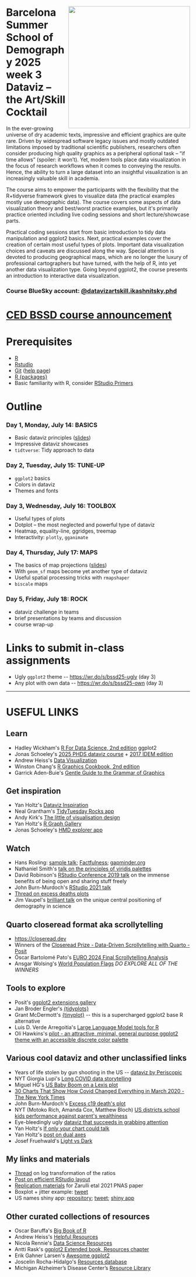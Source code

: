 # <img src="https://i.imgur.com/g258HfB.png" align="right" width="333" height="333" />  Barcelona Summer School of Demography 2025 week 3 Dataviz – the Art/Skill Cocktail

In the ever-growing universe of dry academic texts, impressive and efficient graphics are quite rare. Driven by widespread software legacy issues and mostly outdated limitations imposed by traditional scientific publishers, researchers often consider producing high quality graphics as a peripheral optional task – “if time allows” (spoiler: it won’t). Yet, modern tools place data visualization in the focus of research workflows when it comes to conveying the results. Hence, the ability to turn a large dataset into an insightful visualization is an increasingly valuable skill in academia.

The course aims to empower the participants with the flexibility that the R+tidyverse framework gives to visualize data (the practical examples mostly use demographic data). The course covers some aspects of data visualization theory and best/worst practice examples, but it's primarily practice oriented including live coding sessions and short lecture/showcase parts.

Practical coding sessions start from basic introduction to tidy data manipulation and ggplot2 basics. Next, practical examples cover the creation of certain most useful types of plots. Important data visualization choices and caveats are discussed along the way. Special attention is devoted to producing geographical maps, which are no longer the luxury of professional cartographers but have turned, with the help of R, into yet another data visualization type. Going beyond ggplot2, the course presents an introduction to interactive data visualization.

### Course BlueSky account: [@datavizartskill.ikashnitsky.phd](https://bsky.app/profile/datavizartskill.ikashnitsky.phd)

# [CED BSSD course announcement][link]

[link]: https://ced.cat/en/bcn4seasons/bssd-module-3-data-visualization-with-r/


# Prerequisites
- [R](https://cloud.r-project.org)  
- [Rstudio](https://www.rstudio.com/products/rstudio/download/#download)  
- [Git](https://git-scm.com/downloads) ([help page](https://support.rstudio.com/hc/en-us/articles/200532077-Version-Control-with-Git-and-SVN))
- [R {packages}](/day1/install-pkg.R)
- Basic familiarity with R, consider [RStudio Primers](https://rstudio.cloud/learn/primers)


# Outline

### Day 1, Monday, July 14: BASICS
- Basic dataviz principles ([slides][slides-gg])
- Impressive dataviz showcases
- `tidtverse`: Tidy approach to data

### Day 2, Tuesday, July 15: TUNE-UP
- `ggplot2` basics
- Colors in dataviz
- Themes and fonts

### Day 3, Wednesday, July 16: TOOLBOX
- Useful types of plots
- Dotplot – the most neglected and powerful type of dataviz
- Heatmap, equality-line, ggridges, treemap
- Interactivity: `plotly`, `gganimate`

### Day 4, Thursday, July 17: MAPS
- The basics of map projections ([slides][slides-maps])
- With `geom_sf` maps become yet another type of dataviz
- Useful spatial processing tricks with `rmapshaper`
- `biscale` maps

### Day 5, Friday, July 18: ROCK
- dataviz challenge in teams
- brief presentations by teams and discussion
- course wrap-up

[slides-gg]: https://ikashnitsky.github.io/dataviz-bssd/slides/slides-dataviz-bssd.html
[slides-maps]: https://ikashnitsky.github.io/dataviz-bssd/slides/slides-maps-bssd.html

# Links to submit in-class assignments
- Ugly `ggplot2` theme -- https://wr.do/s/bssd25-ugly (day 3)
- Any plot with own data -- https://wr.do/s/bssd25-own (day 3)



***

# USEFUL LINKS

## Learn 
- Hadley Wickham's [R For Data Science, 2nd edition](https://r4ds.hadley.nz) 
ggplot2 
- Jonas Schoeley's [2025 PHDS dataviz course](https://github.com/jschoeley/phds25-datavizdesign) + [2017 IDEM edition](https://github.com/jschoeley/idem_viz)
- Andrew Heiss's [Data Visualization](https://datavizf24.classes.andrewheiss.com)
- Winston Chang's [R Graphics Cookbook, 2nd edition](https://r-graphics.org/index.html)
- Garrick Aden-Buie's [Gentle Guide to the Grammar of Graphics](https://pkg.garrickadenbuie.com/gentle-ggplot2) 


## Get inspiration
- Yan Holtz's [Dataviz Inspiration](https://www.dataviz-inspiration.com/)
- Neal Grantham's [TidyTuesday Rocks app](https://nsgrantham.shinyapps.io/tidytuesdayrocks/)
- Andy Kirk's [The little of visualisation design](https://visualisingdata.com/the-little-of-visualisation-design/) 
- Yan Holtz's [R Graph Gallery](https://r-graph-gallery.com/)
- Jonas Schoeley's [HMD explorer app](https://jschoeley.shinyapps.io/hmdexp/)


## Watch 
- Hans Rosling: [sample talk](https://youtu.be/BZoKfap4g4w); [Factfulness](https://www.amazon.com/Factfulness-Reasons-World-Things-Better/dp/1250107814); [gapminder.org](https://www.gapminder.org/tools/#$chart-type=bubbles&url=v1)
- Nathaniel Smith's [talk on the principles of viridis palettes](https://youtu.be/xAoljeRJ3lU)
- David Robinson's [RStudio Conference 2019 talk](https://posit.co/resources/videos/the-unreasonable-effectiveness-of-public-work/) on the immense benefits of being open and sharing stuff freely 
- John Burn-Murdoch's [RStudio 2021 talk](https://youtu.be/L5_4kuoiiKU)
- [Thread on excess deaths plots](https://twitter.com/ikashnitsky/status/1409472083965349892) 
- Jim Vaupel's [brilliant talk](https://twitter.com/ikashnitsky/status/1512700871968186379) on the unique central positioning of demography in science  


## Quarto closeread format aka scrollytelling
- https://closeread.dev
- Winners of the [Closeread Prize - Data-Driven Scrollytelling with Quarto - Posit](https://posit.co/blog/closeread-prize-winners/)
- Óscar Bartolomé Pato's [EURO 2024 Final Scrollytelling Analysis](https://data-kicks.github.io/euro_final_scrollytelling_analysis/euro_final_scrollytelling_analysis.html)
- Ansgar Wolsing's [World Population Flags](https://bydata.github.io/population-flags)
*DO EXPLORE ALL OF THE WINNERS*


## Tools to explore
- Posit's [ggplot2 extensions gallery](https://exts.ggplot2.tidyverse.org/gallery/)
- Jan Broder Engler's [{tidyplots}](https://tidyplots.org/)
- Grant McDermott's [{tinyplot}](https://grantmcdermott.com/tinyplot/) -- this is a supercharged ggplot2 base R alternative 
- Luis D. Verde Arregoitia's [Large Language Model tools for R](https://luisdva.github.io/llmsr-book/)
- Oli Hawkins's [pilot - an attractive, minimal, general purpose ggplot2 theme with an accessible discrete color palette](https://github.com/olihawkins/pilot)

## Various cool dataviz and other unclassified links
- Years of life stolen by gun shooting in the US -- [dataviz by Periscopic](https://guns.periscopic.com) 
- NYT Giorgia Lupi's [Long COVID data storytelling](https://www.nytimes.com/interactive/2023/12/14/opinion/my-life-with-long-covid.html?unlocked_article_code=1.F00.435C.ojkN6YhWx43Q) 
- Miguel HG's [US Baby Boom on a Lexis plot](https://www.reddit.com/r/dataisbeautiful/comments/1lgrd8x)
- [30 Charts That Show How Covid Changed Everything in March 2020 - The New York Times](https://www.nytimes.com/interactive/2025/03/09/upshot/covid-lockdown-five-year-charts.html?unlocked_article_code=1.204.6Wc6.m8TgWsSu9897\&smid=url-share)
- John Burn-Murdoch's [Excess c19 death's plot](https://www.ft.com/content/a2901ce8-5eb7-4633-b89c-cbdf5b386938)
- NYT (Motoko Rich, Amanda Cox, Matthew Bloch) [US districts school kids performance against parent's wealthiness](https://www.nytimes.com/interactive/2016/04/29/upshot/money-race-and-success-how-your-school-district-compares.html)
- Eye-bleedingly ugly [dataviz that succeeds in grabbing attention](https://bsky.app/profile/ikashnitsky.phd/post/3lfpais3h4c2x) 
- Yan Holtz's [If only your chart could talk](https://prodigious-trailblazer-3628.kit.com/posts/if-only-your-chart-could-talk)
- Yan Holtz's [post on dual axes](https://www.linkedin.com/posts/yan-holtz-2477534a_dataviz-activity-7289613046396727297-NOTk)
- Josef Fruehwald's [Light vs Dark](https://jofrhwld.github.io/blog/posts/2025/07/2025-07-14_light-color/)

## My links and materials 
- [Thread](https://twitter.com/ikashnitsky/status/1380247006170509312) on log transformation of the ratios
- [Post on efficient RStudio layout](https://ikashnitsky.github.io/2018/perfect-rstudio-layout/)
- [Replication materials](https://github.com/ikashnitsky/sex-gap-e0-pnas) for Zarulli etal 2021 PNAS paper
- Boxplot + jitter example: [tweet](https://twitter.com/ikashnitsky/status/1403645553637011461)  
- US names shiny app: [repository](https://github.com/ikashnitsky/us-names-app); [tweet](https://twitter.com/ikashnitsky/status/1203840297911889920); [shiny app](https://ikashnitsky.shinyapps.io/us-names/)  

## Other curated collections of resources
- Oscar Baruffa's [Big Book of R](https://www.bigbookofr.com)
- Andrew Heiss's [Helpful Resources](https://datavizf24.classes.andrewheiss.com/resource/)
- Nicola Rennie's [Data Science Resources](https://nrennie.rbind.io/data-science-resources)
- Antti Rask's [ggplot2 Extended book, Resources chapter](https://ggplot2-extended-book.com/introduction#sec-further-resources)
- Erik Gahner Larsen's [Awesome ggplot2](https://github.com/erikgahner/awesome-ggplot2)
- Joscelin Rocha-Hidalgo's [Resources database](https://www.resourcesdatabase.com)
- Michigan Alzheimer’s Disease Center’s [Resource Library](https://michiganadc.github.io/dmsc-madc/resources.html#category=R)
